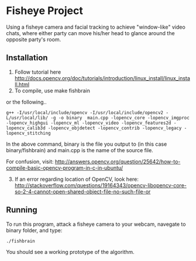 # Fisheye Project #

Using a fisheye camera and facial tracking to achieve "window-like" video chats, where either party can move his/her head to glance around the opposite party's room.

## Installation ##

1) Follow tutorial here http://docs.opencv.org/doc/tutorials/introduction/linux_install/linux_install.html
2) To compile, use 
    make fishbrain

or the following..

    g++ -I/usr/local/include/opencv -I/usr/local/include/opencv2 -L/usr/local/lib/ -g -o binary  main.cpp -lopencv_core -lopencv_imgproc -lopencv_highgui -lopencv_ml -lopencv_video -lopencv_features2d -lopencv_calib3d -lopencv_objdetect -lopencv_contrib -lopencv_legacy -lopencv_stitching

In the above command, binary is the file you output to (in this case binary/fishbrain) and main.cpp is the name of the source file.

For confusion, visit:
http://answers.opencv.org/question/25642/how-to-compile-basic-opencv-program-in-c-in-ubuntu/


3) If an error regarding location of OpenCV, look here: http://stackoverflow.com/questions/19164343/opencv-libopencv-core-so-2-4-cannot-open-shared-object-file-no-such-file-or

## Running ##

To run this program, attack a fisheye camera to your webcam, navegate to binary folder, and type:

    ./fishbrain

You should see a working prototype of the algorithm.
